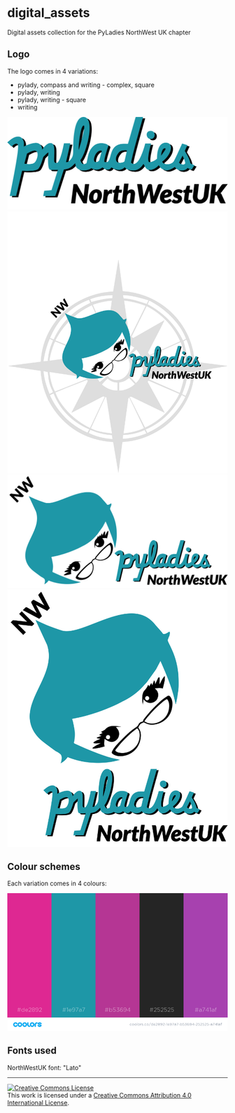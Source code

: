 # digital_assets


Digital assets collection for the PyLadies NorthWest UK chapter


## Logo
The logo comes in 4 variations:
* pylady, compass and writing - complex, square
* pylady, writing
* pylady, writing - square
* writing

![](green/pyladies-nwuk-writing-green.png)
![](green/pyladies-nwuk-whole-green.png)
![](green/pyladies-nwuk-nocompass-green.png)
![](green/pyladies-nwuk-square-green.png)

## Colour schemes
Each variation comes in 4 colours:

![](color-scheme.png)


## Fonts used
NorthWestUK font: "Lato"



---
<a rel="license" href="http://creativecommons.org/licenses/by/4.0/"><img alt="Creative Commons License" style="border-width:0" src="https://i.creativecommons.org/l/by/4.0/88x31.png" /></a><br />This work is licensed under a <a rel="license" href="http://creativecommons.org/licenses/by/4.0/">Creative Commons Attribution 4.0 International License</a>.
